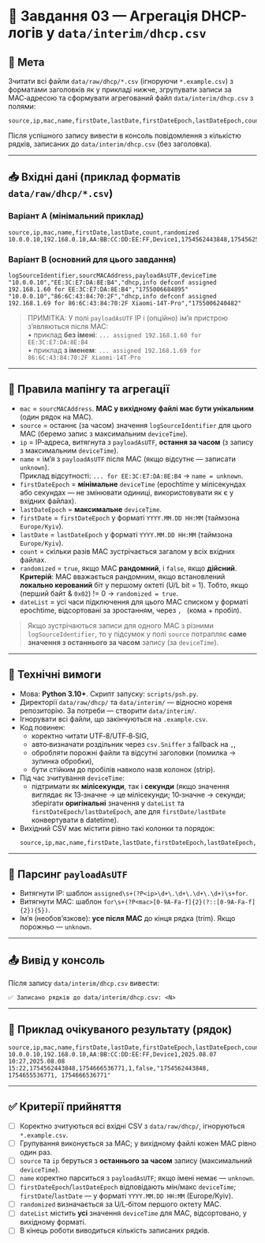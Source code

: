 # 🧩 Завдання 03 — Агрегація DHCP-логів у `data/interim/dhcp.csv`

## 🎯 Мета
Зчитати всі файли `data/raw/dhcp/*.csv` (ігноруючи `*.example.csv`) з форматами заголовків як у прикладі нижче, згрупувати записи за MAC‑адресою та сформувати агрегований файл `data/interim/dhcp.csv` з полями:
```
source,ip,mac,name,firstDate,lastDate,firstDateEpoch,lastDateEpoch,count,randomized,dateList
```

Після успішного запису вивести в консоль повідомлення з кількістю рядків, записаних до `data/interim/dhcp.csv` (без заголовка).

---

## 📥 Вхідні дані (приклад форматів `data/raw/dhcp/*.csv`)
### Варіант A (мінімальний приклад)
```
source,ip,mac,name,firstDate,lastDate,count,randomized
10.0.0.10,192.168.0.10,AA:BB:CC:DD:EE:FF,Device1,1754562443848,1754562532771,1,true
```

### Варіант B (основний для цього завдання)
```
logSourceIdentifier,sourcMACAddress,payloadAsUTF,deviceTime
"10.0.0.10","EE:3C:E7:DA:8E:B4","dhcp,info defconf assigned 192.168.1.60 for EE:3C:E7:DA:8E:B4","1755006684895"
"10.0.0.10","86:6C:43:84:70:2F","dhcp,info defconf assigned 192.168.1.69 for 86:6C:43:84:70:2F Xiaomi-14T-Pro","1755006240482"
```

> ПРИМІТКА: У полі `payloadAsUTF` IP і (опційно) імʼя пристрою зʼявляються після MAC:  
> • приклад **без імені**: `... assigned 192.168.1.60 for EE:3C:E7:DA:8E:B4`  
> • приклад **з іменем**: `... assigned 192.168.1.69 for 86:6C:43:84:70:2F Xiaomi-14T-Pro`

---

## 🧾 Правила мапінгу та агрегації
- `mac` = `sourcMACAddress`. **MAC у вихідному файлі має бути унікальним** (один рядок на MAC).
- `source` = останнє (за часом) значення `logSourceIdentifier` для цього MAC (беремо запис з максимальним `deviceTime`).
- `ip` = IP‑адреса, витягнута з `payloadAsUTF`, **остання за часом** (з запису з максимальним `deviceTime`).
- `name` = ім’я з `payloadAsUTF` після MAC (якщо відсутнє — записати `unknown`).  
  Приклад відсутності: `... for EE:3C:E7:DA:8E:B4` → `name = unknown`.
- `firstDateEpoch` = **мінімальне** `deviceTime` (epochtime у мілісекундах або секундах — не змінювати одиниці, використовувати як є у вхідних файлах).  
- `lastDateEpoch` = **максимальне** `deviceTime`.
- `firstDate` = `firstDateEpoch` у форматі `YYYY.MM.DD HH:MM` (таймзона `Europe/Kyiv`).  
- `lastDate`  = `lastDateEpoch` у форматі `YYYY.MM.DD HH:MM` (таймзона `Europe/Kyiv`).
- `count` = скільки разів MAC зустрічається загалом у всіх вхідних файлах.
- `randomized` = `true`, якщо MAC **рандомний**, і `false`, якщо **дійсний**.  
  **Критерій**: MAC вважається рандомним, якщо встановлений **локально керований** біт у першому октеті (U/L bit = 1). Тобто, якщо (перший байт & `0x02`) != 0 → `randomized = true`.
- `dateList` = усі часи підключення для цього MAC списком у форматі epochtime, відсортовані за зростанням, через `, ` (кома + пробіл).

> Якщо зустрічаються записи для одного MAC з різними `logSourceIdentifier`, то у підсумок у полі `source` потрапляє **саме значення з останнього за часом** запису (за `deviceTime`).

---

## 🧠 Технічні вимоги
- Мова: **Python 3.10+**. Скрипт запуску: `scripts/psh.py`.
- Директорії `data/raw/dhcp/` та `data/interim/` — відносно кореня репозиторію. За потреби — створити `data/interim/`.
- Ігнорувати всі файли, що закінчуються на `.example.csv`.
- Код повинен:
  - коректно читати UTF‑8/UTF‑8‑SIG,
  - авто‑визначати роздільник через `csv.Sniffer` з fallback на `,`,
  - обробляти порожні файли та відсутні заголовки (помилка → зупинка обробки),
  - бути стійким до пробілів навколо назв колонок (strip).
- Під час зчитування `deviceTime`:
  - підтримати як **мілісекунди**, так і **секунди** (якщо значення виглядає як 13‑значне → це мілісекунди; 10‑значне → секунди; зберігати **оригінальні** значення у `dateList` та `firstDateEpoch/lastDateEpoch`, але для `firstDate/lastDate` конвертувати в datetime).
- Вихідний CSV має містити рівно такі колонки та порядок:
  ```
  source,ip,mac,name,firstDate,lastDate,firstDateEpoch,lastDateEpoch,count,randomized,dateList
  ```

---

## 🔎 Парсинг `payloadAsUTF`
- Витягнути IP: шаблон `assigned\s+(?P<ip>\d+\.\d+\.\d+\.\d+)\s+for`.
- Витягнути MAC: шаблон `for\s+(?P<mac>[0-9A-Fa-f]{2}(?::[0-9A-Fa-f]{2}){5})`.
- Ім’я (необовʼязкове): **усе після MAC** до кінця рядка (trim). Якщо порожньо — `unknown`.

---

## 📤 Вивід у консоль
Після запису `data/interim/dhcp.csv` вивести:
```
✅ Записано рядків до data/interim/dhcp.csv: <N>
```

---

## 🧪 Приклад очікуваного результату (рядок)
```
source,ip,mac,name,firstDate,lastDate,firstDateEpoch,lastDateEpoch,count,randomized,dateList
10.0.0.10,192.168.0.10,AA:BB:CC:DD:EE:FF,Device1,2025.08.07 10:27,2025.08.08 15:22,1754562443848,1754666536771,1,false,"1754562443848, 1754655536771, 1754666536771"
```

---

## ✅ Критерії прийняття
- [ ] Коректно зчитуються всі вхідні CSV з `data/raw/dhcp/`, ігноруються `*.example.csv`.
- [ ] Групування виконується за MAC; у вихідному файлі кожен MAC рівно один раз.
- [ ] `source` та `ip` беруться з **останнього за часом** запису (максимальний `deviceTime`).
- [ ] `name` коректно парситься з `payloadAsUTF`; якщо імені немає — `unknown`.
- [ ] `firstDateEpoch`/`lastDateEpoch` відповідають мін/макс `deviceTime`; `firstDate`/`lastDate` — у форматі `YYYY.MM.DD HH:MM` (Europe/Kyiv).
- [ ] `randomized` визначається за U/L‑бітом першого октету MAC.
- [ ] `dateList` містить **усі** значення `deviceTime` для MAC, відсортовано, у вихідному форматі.
- [ ] В кінець роботи виводиться кількість записаних рядків.
